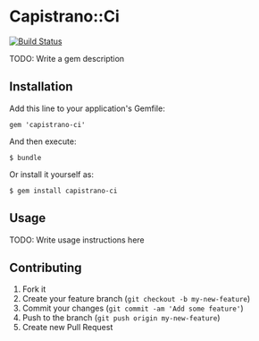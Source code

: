 # Capistrano::Ci
[![Build Status](https://travis-ci.org/railsware/capistrano-ci.png)](https://travis-ci.org/railsware/capistrano-ci)

TODO: Write a gem description

## Installation

Add this line to your application's Gemfile:

    gem 'capistrano-ci'

And then execute:

    $ bundle

Or install it yourself as:

    $ gem install capistrano-ci

## Usage

TODO: Write usage instructions here

## Contributing

1. Fork it
2. Create your feature branch (`git checkout -b my-new-feature`)
3. Commit your changes (`git commit -am 'Add some feature'`)
4. Push to the branch (`git push origin my-new-feature`)
5. Create new Pull Request

